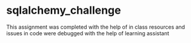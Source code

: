 # sqlalchemy_challenge

This assignment was completed with the help of in class resources and issues in code were debugged with the help of learning assistant
